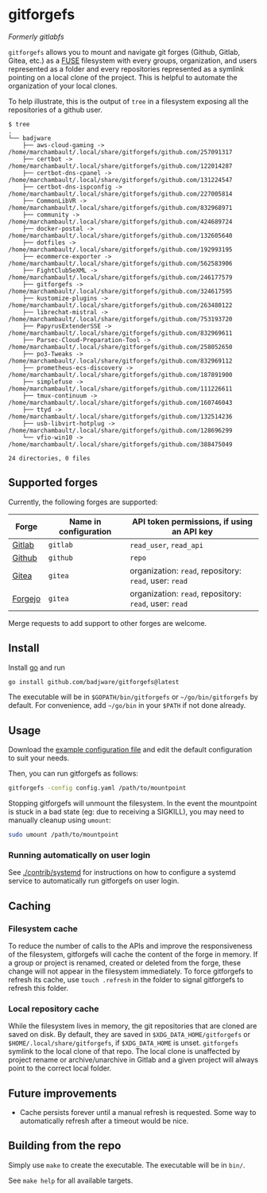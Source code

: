 # gitforgefs

*Formerly gitlabfs*

`gitforgefs` allows you to mount and navigate git forges (Github, Gitlab, Gitea, etc.) as a [FUSE](https://github.com/libfuse/libfuse) filesystem with every groups, organization, and users represented as a folder and every repositories represented as a symlink pointing on a local clone of the project. This is helpful to automate the organization of your local clones.

To help illustrate, this is the output of `tree` in a filesystem exposing all the repositories of a github user.
```
$ tree
.
└── badjware
    ├── aws-cloud-gaming -> /home/marchambault/.local/share/gitforgefs/github.com/257091317
    ├── certbot -> /home/marchambault/.local/share/gitforgefs/github.com/122014287
    ├── certbot-dns-cpanel -> /home/marchambault/.local/share/gitforgefs/github.com/131224547
    ├── certbot-dns-ispconfig -> /home/marchambault/.local/share/gitforgefs/github.com/227005814
    ├── CommonLibVR -> /home/marchambault/.local/share/gitforgefs/github.com/832968971
    ├── community -> /home/marchambault/.local/share/gitforgefs/github.com/424689724
    ├── docker-postal -> /home/marchambault/.local/share/gitforgefs/github.com/132605640
    ├── dotfiles -> /home/marchambault/.local/share/gitforgefs/github.com/192993195
    ├── ecommerce-exporter -> /home/marchambault/.local/share/gitforgefs/github.com/562583906
    ├── FightClub5eXML -> /home/marchambault/.local/share/gitforgefs/github.com/246177579
    ├── gitforgefs -> /home/marchambault/.local/share/gitforgefs/github.com/324617595
    ├── kustomize-plugins -> /home/marchambault/.local/share/gitforgefs/github.com/263480122
    ├── librechat-mistral -> /home/marchambault/.local/share/gitforgefs/github.com/753193720
    ├── PapyrusExtenderSSE -> /home/marchambault/.local/share/gitforgefs/github.com/832969611
    ├── Parsec-Cloud-Preparation-Tool -> /home/marchambault/.local/share/gitforgefs/github.com/258052650
    ├── po3-Tweaks -> /home/marchambault/.local/share/gitforgefs/github.com/832969112
    ├── prometheus-ecs-discovery -> /home/marchambault/.local/share/gitforgefs/github.com/187891900
    ├── simplefuse -> /home/marchambault/.local/share/gitforgefs/github.com/111226611
    ├── tmux-continuum -> /home/marchambault/.local/share/gitforgefs/github.com/160746043
    ├── ttyd -> /home/marchambault/.local/share/gitforgefs/github.com/132514236
    ├── usb-libvirt-hotplug -> /home/marchambault/.local/share/gitforgefs/github.com/128696299
    └── vfio-win10 -> /home/marchambault/.local/share/gitforgefs/github.com/388475049

24 directories, 0 files
```

## Supported forges

Currently, the following forges are supported:

| Forge                           | Name in configuration | API token permissions, if using an API key             |
| ------------------------------- | --------------------- | ------------------------------------------------------ |
| [Gitlab](https://gitlab.com)    | `gitlab`              | `read_user`, `read_api`                                |
| [Github](https://github.com)    | `github`              | `repo`                                                 |
| [Gitea](https://gitea.com)      | `gitea`               | organization: `read`, repository: `read`, user: `read` |
| [Forgejo](https://forgejo.org/) | `gitea`               | organization: `read`, repository: `read`, user: `read` |

Merge requests to add support to other forges are welcome.

## Install

Install [go](https://golang.org/) and run
``` sh
go install github.com/badjware/gitforgefs@latest
```

The executable will be in `$GOPATH/bin/gitforgefs` or `~/go/bin/gitforgefs` by default. For convenience, add `~/go/bin` in your `$PATH` if not done already.

## Usage

Download the [example configuration file](./config.example.yaml) and edit the default configuration to suit your needs.

Then, you can run gitforgefs as follows:
``` sh
gitforgefs -config config.yaml /path/to/mountpoint
```

Stopping gitforgefs will unmount the filesystem. In the event the mountpoint is stuck in a bad state (eg: due to receiving a SIGKILL), you may need to manually cleanup using `umount`:
``` sh
sudo umount /path/to/mountpoint
```

### Running automatically on user login

See [./contrib/systemd](contrib/systemd) for instructions on how to configure a systemd service to automatically run gitforgefs on user login.

## Caching

### Filesystem cache

To reduce the number of calls to the APIs and improve the responsiveness of the filesystem, gitforgefs will cache the content of the forge in memory. If a group or project is renamed, created or deleted from the forge, these change will not appear in the filesystem immediately. To force gitforgefs to refresh its cache, use `touch .refresh` in the folder to signal gitforgefs to refresh this folder.

### Local repository cache

While the filesystem lives in memory, the git repositories that are cloned are saved on disk. By default, they are saved in `$XDG_DATA_HOME/gitforgefs` or `$HOME/.local/share/gitforgefs`, if `$XDG_DATA_HOME` is unset. `gitforgefs` symlink to the local clone of that repo. The local clone is unaffected by project rename or archive/unarchive in Gitlab and a given project will always point to the correct local folder.

## Future improvements
* Cache persists forever until a manual refresh is requested. Some way to automatically refresh after a timeout would be nice.

## Building from the repo

Simply use `make` to create the executable. The executable will be in `bin/`.

See `make help` for all available targets.
